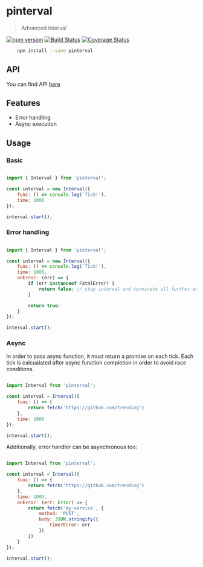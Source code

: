 # pinterval

> Advanced interval

[![npm version](https://badge.fury.io/js/pinterval.svg)](https://www.npmjs.com/package/pinterval)
[![Build Status](https://secure.travis-ci.org/ziflex/pinterval.svg?branch=master)](http://travis-ci.org/ziflex/pinterval)
[![Coverage Status](https://coveralls.io/repos/github/ziflex/pinterval/badge.svg?branch=master)](https://coveralls.io/github/ziflex/pinterval)

````sh
    npm install --save pinterval
````

## API
You can find API [here](http://ziflex.github.io/pinterval)

## Features
- Error handling
- Async execution

## Usage

### Basic

```javascript

import { Interval } from 'pinterval';

const interval = new Interval({
    func: () => console.log('Tick!'),
    time: 1000
});

interval.start();

```

### Error handling

```javascript

import { Interval } from 'pinterval';

const interval = new Interval({
    func: () => console.log('Tick!'),
    time: 1000,
    onError: (err) => {
        if (err instanceof FatalError) {
            return false; // stop interval and terminate all further execution
        }

        return true;
    }
});

interval.start();

```

### Async

In order to pass async function, it must return a promise on each tick.
Each tick is calcualated after async function completion in order to avoid race conditions.

```javascript

import Interval from 'pinterval';

const interval = Interval({
    func: () => {
        return fetch('https://github.com/trending')
    },
    time: 1000
});

interval.start();

```

Additionally, error handler can be asynchronous too:

```javascript

import Interval from 'pinterval';

const interval = Interval({
    func: () => {
        return fetch('https://github.com/trending')
    },
    time: 1000,
    onError: (err: Error) => {
        return fetch('my-service', {
            method: 'POST',
            body: JSON.stringify({
                timerError: err
            })
        })
    }
});

interval.start();

```
